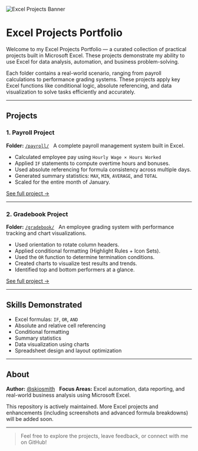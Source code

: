 ![Excel Projects Banner](https://img.shields.io/badge/Excel--Based--Projects-Data%20Analysis%20%7C%20Payroll%20%7C%20Automation-blue?style=for-the-badge&logo=microsoft-excel)

# Excel Projects Portfolio

Welcome to my Excel Projects Portfolio — a curated collection of practical projects built in Microsoft Excel. These projects demonstrate my ability to use Excel for data analysis, automation, and business problem-solving.

Each folder contains a real-world scenario, ranging from payroll calculations to performance grading systems. These projects apply key Excel functions like conditional logic, absolute referencing, and data visualization to solve tasks efficiently and accurately.

---

## Projects

### 1. Payroll Project
**Folder:** [`/payroll/`](payroll)  
A complete payroll management system built in Excel.

- Calculated employee pay using `Hourly Wage × Hours Worked`
- Applied `IF` statements to compute overtime hours and bonuses.
- Used absolute referencing for formula consistency across multiple days.
- Generated summary statistics: `MAX`, `MIN`, `AVERAGE`, and `TOTAL`
- Scaled for the entire month of January.

[See full project →](payroll/README.md)

---

### 2. Gradebook Project
**Folder:** [`/gradebook/`](gradebook)  
An employee grading system with performance tracking and chart visualizations.

- Used orientation to rotate column headers.
- Applied conditional formatting (Highlight Rules + Icon Sets).
- Used the `OR` function to determine termination conditions.
- Created charts to visualize test results and trends.
- Identified top and bottom performers at a glance.

[See full project →](gradebook/README.md)

---

## Skills Demonstrated

- Excel formulas: `IF`, `OR`, `AND`
- Absolute and relative cell referencing
- Conditional formatting
- Summary statistics
- Data visualization using charts
- Spreadsheet design and layout optimization

---

## About

**Author:** [@skiosmith](https://github.com/skiosmith)  
**Focus Areas:** Excel automation, data reporting, and real-world business analysis using Microsoft Excel.

This repository is actively maintained. More Excel projects and enhancements (including screenshots and advanced formula breakdowns) will be added soon.

---

> Feel free to explore the projects, leave feedback, or connect with me on GitHub!
